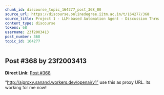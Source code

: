 ```yaml
---
chunk_id: discourse_topic_164277_post_368_00
source_url: https://discourse.onlinedegree.iitm.ac.in/t/164277/368
source_title: Project 1 - LLM-based Automation Agent - Discussion Thread [TDS Jan 2025]
content_type: discourse
tokens: 68
username: 23f2003413
post_number: 368
topic_id: 164277
---
```


## Post #368 by 23f2003413

**Direct Link**: [Post #368](https://discourse.onlinedegree.iitm.ac.in/t/164277/368)

“http://aiproxy.sanand.workers.dev/openai/v1” use this as proxy URL. its working for me now!
